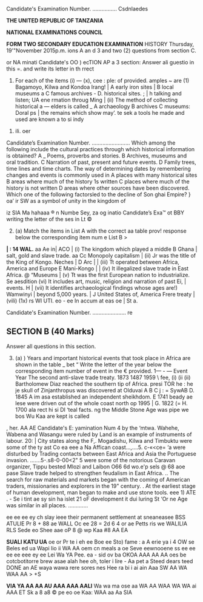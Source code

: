 Candidate's Examination Number. ................ Csdnlaedes

**THE UNITED REPUBLIC OF TANZANIA**

**NATIONAL EXAMINATIONS COUNCIL**

**FORM TWO SECONDARY EDUCATION EXAMINATION**
HISTORY
Thursday, 19'"November 2015p.m.
ions A an d 3 and two (2) questions from section C.

or NA
minati
Candidate's OO )
ecTION AP a
3 section:
Answer ali guestio in this =. and write its letter in th rrect

1. For each of the items (i) — (x), cee : ple: of provided. amples ~
are
(1) Bagamoyo, Kilwa and Kondoa Irang! |
   A early iron sites |
   B local museums a
   C famous archives -
D. historical sites. ;
| h talking and listen;
UA ene rmation throug Ming |
(ii) The method of collecting historical a —
elders is called _
   A archaeology
   B archives
   C museums:
Doral ps
| the remains which show may’.
te sek a tools he made and used are known a to si indy
1) ili.
oer

Candidate’s Examination Number. .........................
Which among the following include the cultural practices through which historical information is obtained?
   A _ Poems, proverbs and stories.
   B Archives, museums and oral tradition.
   C Narration of past, present and future events.
   D Family trees, time lines and time charts.
The way of determining dates by remembering changes and events is commonly used in
   A places with many historical sites
   B areas where much of the history 1s written
   C places where much of the history is not written
   D areas where other sources have been discovered.
Which one of the following factorsled to the decline of Son ghai Empire?
}
oa’ ir SW
as a symbol of unity in the kingdom of

iz SIA Ma hahaaa
®
n Numbe
Sey,
za og inatio
Candidate’s Exa™ ot BBY writing the letter of the ses in Lt ©

2. (a) Match the items in List A with the correct aa table prov!
response below the corresponding item num e List B >

**| : 14 WAL.**
aa Ae in| ACO |
(i) The kingdom which played a middle B Ghana |
salt, gold and slave trade. aa
Cc Monopoly capitalism |
(ii) Jr was the title of the King of Kongo. Neches |
   D Arc |
| (iii) Tt operated between Africa, America and Europe E Mani-Kongo |
| (iv) It illegalized slave trade in East Africa. @ “Museums |
(v) Tt was the first European nation to industrialize. Se aesdition
(vi) It includes art, music, religion and narration of past Ei, |
events. H |
(vii) It identifies archaeological findings whose ages are!) Wamwinyi |
beyond 5,000 years. |
J United States of,
America
Frere treaty
| (vili)
(1x)
rs WI
UTI.
eo - ee
In accum at eas oe | St a.

Candidate's Examination Number. ...................... re

## SECTION B (40 Marks)
Answer all questions in this section.

3. (a) ) Years and important historical events that took place in Africa are shown in the table
_ bet “ Write the letter of the year below the corresponding item number of event in the
€ provided.
1— - —
Event Year
The second anti-slave trade treaty. 1873
1487
1959
\ fee, (i)
(ii (ii) Bartholomew Diaz reached the southern tip of Africa.
presi
TOR
he
: he je skull of Zinjanthropus was discovered at Olduvai
A
B
C
j : = SywAB D. 1845
   A im asa established an independent sheikhdom. E 1741
beady ae lese were driven out of the whole coast north op 1995
| G. 1822
(= H. 1700
ala rect hi si DI ‘teal facts.
ng the Middle Stone Age was pipe we bos Wu Kaa are kept is called

, her. AA AE
Candidate's E: yamination Num
4 by the ‘mtwa.
Wahehe, Wabena and Wasangu were ruled by
Land is an example of instruments of labour. 20: |
City states along the F,.
Mogadishu, Kilwa and Timbuktu were some of the ty ast
Co ea eee a Na
Affican coast...,....5. c-«<ce=
‘a were disturbed by
Trading contacts between East Africa and Asia the
Portuguese invasion. .......5-.s8-0-00<2"
5 were some of the notorious Caravan organizer,
Tippu bested Mlozi and Laibon
O66 6d wo.e'p sels @ 68 aoe pase
Slave trade helped to strengthen feudalism in East Africa. ..
The search for raw materials and markets began with the coming of American traders, missionaries and explorers in the 19" century. .
At the earliest stage of human development, man began to make and use stone tools. eee 1) ATE
. - Se i tint ae sy sin ha islet
21 oF development it dui luring St ‘Or ne Age was similar in all places. .............

ee ee ee ey ch slay ieee their permanent settlement at sneaneasee
BSS
ATULIE
Pr 8 + 88 ae
WALL Oc ee
28 = 2d 6 4
or ae
Petts ris we
WALILIA RLS Sede eo
Shee aae oP 8 @ wp
Kaa
#8 AA EA

**SUALI KATU UA**
oe or
Pr te i eh ee Boe ee Sto) fame
: a A erie ya i
4 OW se Beles ed ua
Wapi lio ii WA AA oem cn meals a oe Seve eewnooene ss ee ee ee ee eee ey ee Lei Wa YA Pee. ea -
sid ov ba OKOA AAA AA AA oes be cotcbotitorre brew asae alah hee oh, toler i lire -
Aa pet a Steed dears teed DONE
an AE waya wawa rere sores nes
Hee ra bi i ai ain Aaa SW AA WA WAA AA > +S

**VIA YA AA AA AU AAA AAA AALI**
Wa wa ma ose aa
WA AA WAA WA WA ai
AAA ET Sk a 8 a8 © pe eo oe
Kaa:
WAA aa Aa SIA